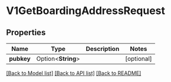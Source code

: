 # V1GetBoardingAddressRequest

## Properties

| Name       | Type               | Description | Notes      |
| ---------- | ------------------ | ----------- | ---------- |
| **pubkey** | Option<**String**> |             | [optional] |

[[Back to Model list]](../README.md#documentation-for-models) [[Back to API list]](../README.md#documentation-for-api-endpoints) [[Back to README]](../README.md)
